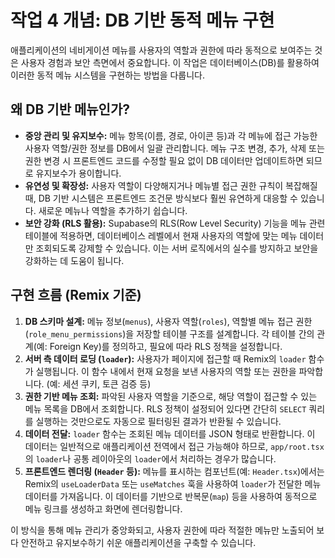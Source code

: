 # 작업 4 개념: DB 기반 동적 메뉴 구현

애플리케이션의 네비게이션 메뉴를 사용자의 역할과 권한에 따라 동적으로 보여주는 것은 사용자 경험과 보안 측면에서 중요합니다. 이 작업은 데이터베이스(DB)를 활용하여 이러한 동적 메뉴 시스템을 구현하는 방법을 다룹니다.

## 왜 DB 기반 메뉴인가?

*   **중앙 관리 및 유지보수:** 메뉴 항목(이름, 경로, 아이콘 등)과 각 메뉴에 접근 가능한 사용자 역할/권한 정보를 DB에서 일괄 관리합니다. 메뉴 구조 변경, 추가, 삭제 또는 권한 변경 시 프론트엔드 코드를 수정할 필요 없이 DB 데이터만 업데이트하면 되므로 유지보수가 용이합니다.
*   **유연성 및 확장성:** 사용자 역할이 다양해지거나 메뉴별 접근 권한 규칙이 복잡해질 때, DB 기반 시스템은 프론트엔드 조건문 방식보다 훨씬 유연하게 대응할 수 있습니다. 새로운 메뉴나 역할을 추가하기 쉽습니다.
*   **보안 강화 (RLS 활용):** Supabase의 RLS(Row Level Security) 기능을 메뉴 관련 테이블에 적용하면, 데이터베이스 레벨에서 현재 사용자의 역할에 맞는 메뉴 데이터만 조회되도록 강제할 수 있습니다. 이는 서버 로직에서의 실수를 방지하고 보안을 강화하는 데 도움이 됩니다.

## 구현 흐름 (Remix 기준)

1.  **DB 스키마 설계:** 메뉴 정보(`menus`), 사용자 역할(`roles`), 역할별 메뉴 접근 권한(`role_menu_permissions`)을 저장할 테이블 구조를 설계합니다. 각 테이블 간의 관계(예: Foreign Key)를 정의하고, 필요에 따라 RLS 정책을 설정합니다.
2.  **서버 측 데이터 로딩 (`loader`):** 사용자가 페이지에 접근할 때 Remix의 `loader` 함수가 실행됩니다. 이 함수 내에서 현재 요청을 보낸 사용자의 역할 또는 권한을 파악합니다. (예: 세션 쿠키, 토큰 검증 등)
3.  **권한 기반 메뉴 조회:** 파악된 사용자 역할을 기준으로, 해당 역할이 접근할 수 있는 메뉴 목록을 DB에서 조회합니다. RLS 정책이 설정되어 있다면 간단히 `SELECT` 쿼리를 실행하는 것만으로도 자동으로 필터링된 결과가 반환될 수 있습니다.
4.  **데이터 전달:** `loader` 함수는 조회된 메뉴 데이터를 JSON 형태로 반환합니다. 이 데이터는 일반적으로 애플리케이션 전역에서 접근 가능해야 하므로, `app/root.tsx`의 `loader`나 공통 레이아웃의 `loader`에서 처리하는 경우가 많습니다.
5.  **프론트엔드 렌더링 (`Header` 등):** 메뉴를 표시하는 컴포넌트(예: `Header.tsx`)에서는 Remix의 `useLoaderData` 또는 `useMatches` 훅을 사용하여 `loader`가 전달한 메뉴 데이터를 가져옵니다. 이 데이터를 기반으로 반복문(`map`) 등을 사용하여 동적으로 메뉴 링크를 생성하고 화면에 렌더링합니다.

이 방식을 통해 메뉴 관리가 중앙화되고, 사용자 권한에 따라 적절한 메뉴만 노출되어 보다 안전하고 유지보수하기 쉬운 애플리케이션을 구축할 수 있습니다. 